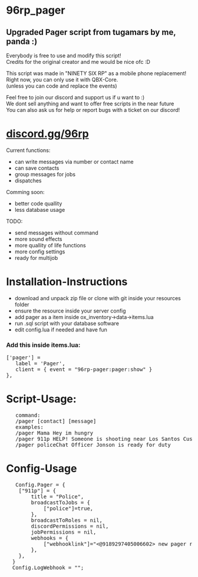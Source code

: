 # 96rp_pager
<h2>Upgraded Pager script from tugamars by me, panda :)</h2>
<p>
   Everybody is free to use and modify this script!<br>
   Credits for the original creator and me would be nice ofc :D<br>
</p>
<p>
   This script was made in "NINETY SIX RP" as a mobile phone replacement!<br>
   Right now, you can only use it with QBX-Core.<br>
   (unless you can code and replace the events)<br>
</p>
<p>
   Feel free to join our discord and support us if u want to :)<br>
   We dont sell anything and want to offer free scripts in the near future<br>
   You can also ask us for help or report bugs with a ticket on our discord!
</p>
<h1><a href="https://discord.gg/96rp">discord.gg/96rp</a></h1>
Current functions:
<ul>
   <li>can write messages via number or contact name</li>
   <li>can save contacts</li>
   <li>group messages for jobs</li>
   <li>dispatches</li>
</ul>

Comming soon:
<ul>
   <li>better code quallity</li>
   <li>less database usage</li>
</ul>
   

TODO:
<ul>
   <li>send messages without command</li>
   <li>more sound effects</li>
   <li>more quallity of life functions</li>
   <li>more config settings</li>
   <li>ready for multijob</li>
</ul>


<h1>Installation-Instructions</h1>
<ul>
   <li>download and unpack zip file or clone with git inside your resources folder</li>
   <li>ensure the resource inside your server config</li>
   <li>add pager as a item inside ox_inventory->data->items.lua</li>
   <li>run .sql script with your database software</li>
   <li>edit config.lua if needed and have fun</li>
</ul>

<h3>Add this inside items.lua:</h3>
<pre>
['pager'] =
   label = 'Pager',
   client = { event = "96rp-pager:pager:show" }
},
</pre>

<h1>Script-Usage:</h1>
<pre>
   command:
   /pager [contact] [message]
   examples:
   /pager Mama Hey im hungry                                          <- private message
   /pager 911p HELP! Someone is shooting near Los Santos Customs      <- police dispatch
   /pager policeChat Officer Jonson is ready for duty                 <- job groupchat
</pre>

<h1>Config-Usage</h1>
<pre>
   Config.Pager = {
    ["911p"] = {                                                <- contact name (for /pager command)
        title = "Police",                                       <- name for discord logs
        broadcastToJobs = {                                     <- jobs that get the message
            ["police"]=true,
        },
        broadcastToRoles = nil,                                 <- discord roles that get the messages
        discordPermissions = nil,                               <- discord roles that are allowed to use this contact
        jobPermissions = nil,                                   <- jobs that are allowed to use this contact
        webhooks = {                                            <- webhook for discord messages
            ["webhooklink"]="<@9189297405006602> new pager received!"
        },
    },
  }
  Config.LogWebhook = "";                                       <- webhook for discord logs
</pre>
